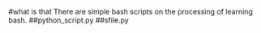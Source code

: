 #what is that 
There are simple bash scripts on the processing of learning bash.
##python_script.py
##sfile.py

